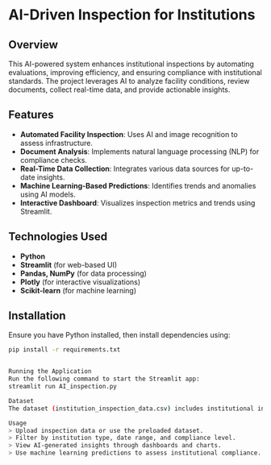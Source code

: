 # AI-Driven Inspection for Institutions

## Overview
This AI-powered system enhances institutional inspections by automating evaluations, improving efficiency, and ensuring compliance with institutional standards. The project leverages AI to analyze facility conditions, review documents, collect real-time data, and provide actionable insights.

## Features
- **Automated Facility Inspection**: Uses AI and image recognition to assess infrastructure.
- **Document Analysis**: Implements natural language processing (NLP) for compliance checks.
- **Real-Time Data Collection**: Integrates various data sources for up-to-date insights.
- **Machine Learning-Based Predictions**: Identifies trends and anomalies using AI models.
- **Interactive Dashboard**: Visualizes inspection metrics and trends using Streamlit.

## Technologies Used
- **Python**
- **Streamlit** (for web-based UI)
- **Pandas, NumPy** (for data processing)
- **Plotly** (for interactive visualizations)
- **Scikit-learn** (for machine learning)

## Installation
Ensure you have Python installed, then install dependencies using:

```sh
pip install -r requirements.txt


Running the Application
Run the following command to start the Streamlit app:
streamlit run AI_inspection.py

Dataset
The dataset (institution_inspection_data.csv) includes institutional inspection records with attributes such as infrastructure scores, faculty ratings, student performance scores, and compliance levels.

Usage
> Upload inspection data or use the preloaded dataset.
> Filter by institution type, date range, and compliance level.
> View AI-generated insights through dashboards and charts.
> Use machine learning predictions to assess institutional compliance.
